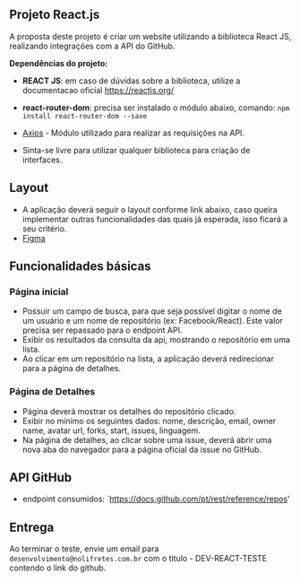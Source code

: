 ## Projeto React.js

A proposta deste projeto é criar um website utilizando a biblioteca React JS, realizando integrações com a API do GitHub.

**Dependências do projeto:**

* **REACT JS**: em caso de dúvidas sobre a biblioteca, utilize a documentacao oficial https://reactjs.org/
* **react-router-dom**: precisa ser instalado o módulo abaixo, comando: `npm install react-router-dom --save`
* [Axios](https://github.com/axios/axios) - Módulo utilizado para realizar as requisições na API.


* Sinta-se livre para utilizar qualquer biblioteca para criação de interfaces.

## Layout

- A aplicação deverá seguir o layout conforme link abaixo, caso queira implementar outras funcionalidades das quais já esperada, isso ficará a seu critério.
- [Figma](https://www.figma.com/file/CAs54hHHm8BTUrBoRySPIj/Frontend-job-test?node-id=0%3A1)

## Funcionalidades básicas

### Página inicial

- Possuir um campo de busca, para que seja possível digitar o nome de um usuário e um nome de repositório (ex: Facebook/React). Este valor precisa ser repassado para o endpoint API.
- Exibir os resultados da consulta da api, mostrando o repositório em uma lista.
- Ao clicar em um repositório na lista, a aplicação deverá redirecionar para a página de detalhes.


### Página de Detalhes

- Página deverá mostrar os detalhes do repositório clicado.
- Exibir no mínimo os seguintes dados: nome, descrição, email, owner name, avatar url, forks, start, issues, linguagem.
- Na página de detalhes, ao clicar sobre uma issue, deverá abrir uma nova aba do navegador para a página oficial da issue no GitHub. 

## API GitHub

- endpoint consumidos:
`https://docs.github.com/pt/rest/reference/repos'


## Entrega

 Ao terminar o teste, envie um email para `desenvolvimento@nolifretes.com.br` com o titulo - DEV-REACT-TESTE contendo o link do github. 
